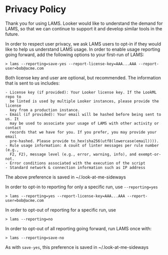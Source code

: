 # Privacy Policy

Thank you for using LAMS. Looker would like to understand the demand for LAMS,
so that we can continue to support it and develop similar tools in the future.


In order to respect user privacy, we ask LAMS users to opt-in if they would like
to help us understand LAMS usage. In order to enable usage reporting going
forward, add the following options to your first-run of LAMS:

	> lams --reporting=save-yes --report-license-key=AAA...AAA --report-user=bob@acme.com


Both license key and user are optional, but recommended. The information that
is sent to us includes:

	- License key (if provided): Your Looker license key. If the LookML repo to
	  be linted is used by multiple Looker instances, please provide the license
	  key from a production instance.
	- Email (if provided): Your email will be hashed before being sent to us. It
	  may be used to associate your usage of LAMS with other activity or contact
	  records that we have for you. If you prefer, you may provide your email
	  pre-hashed. Please provide to_hex(sha256(utf8(lowercase(email)))).
	- Rule usage information: A count of linter messages per rule number (e.g.,
	  F2, F2), message level (e.g., error, warning, info), and exempt-or-not.
	- Error conditions associated with the execution of the script
	- Standard network & connection information such as IP address


The above preference is saved in ~/.look-at-me-sideways


In order to opt-in to reporting for only a specific run, use `--reporting=yes`

	> lams --reporting=yes --report-license-key=AAA...AAA --report-user=bob@acme.com


In order to opt-out of reporting for a specific run, use

	> lams --reporting=no


In order to opt-out of all reporting going forward, run LAMS once with:

	> lams --reporting=save-no


As with `save-yes`, this preference is saved in ~/.look-at-me-sideways
